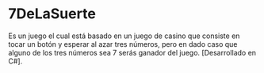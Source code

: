# 7DeLaSuerte
Es un juego el cual está basado en un juego de casino que consiste en tocar un botón y esperar al azar tres números, pero en dado caso que alguno de los tres números sea 7 serás ganador del juego. [Desarrollado en C#].

